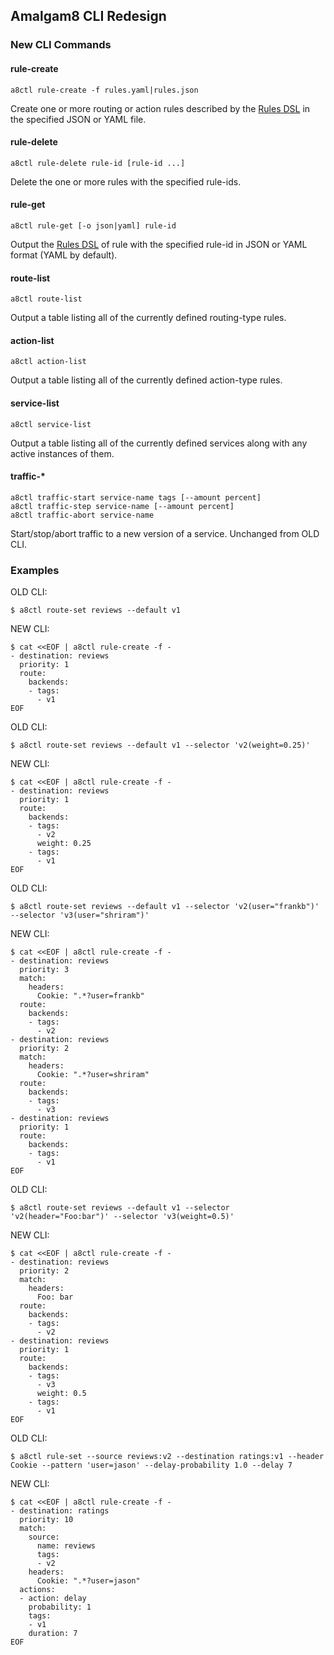## Amalgam8 CLI Redesign

### New CLI Commands

#### rule-create

```
a8ctl rule-create -f rules.yaml|rules.json
```
Create one or more routing or action rules described 
by the [Rules DSL](https://www.amalgam8.io/docs/control-plane/controller/rules-dsl/)
in the specified JSON or YAML file.

#### rule-delete

```
a8ctl rule-delete rule-id [rule-id ...]
```
Delete the one or more rules with the specified rule-ids.

#### rule-get

```
a8ctl rule-get [-o json|yaml] rule-id
```
Output the [Rules DSL](https://www.amalgam8.io/docs/control-plane/controller/rules-dsl/)
of rule with the specified rule-id in JSON or YAML format (YAML by default).

#### route-list

```
a8ctl route-list
```
Output a table listing all of the currently defined routing-type rules.

#### action-list

```
a8ctl action-list
```
Output a table listing all of the currently defined action-type rules.

#### service-list

```
a8ctl service-list
```
Output a table listing all of the currently defined services along with any active instances of them.

#### traffic-*

```
a8ctl traffic-start service-name tags [--amount percent]
a8ctl traffic-step service-name [--amount percent]
a8ctl traffic-abort service-name
```
Start/stop/abort traffic to a new version of a service. Unchanged from OLD CLI.

### Examples

OLD CLI:
```
$ a8ctl route-set reviews --default v1
```
NEW CLI:
```
$ cat <<EOF | a8ctl rule-create -f -
- destination: reviews
  priority: 1
  route:
    backends:
    - tags:
      - v1
EOF
```

OLD CLI:
```
$ a8ctl route-set reviews --default v1 --selector 'v2(weight=0.25)'
```
NEW CLI:
```
$ cat <<EOF | a8ctl rule-create -f -
- destination: reviews
  priority: 1
  route:
    backends:
    - tags:
      - v2
      weight: 0.25
    - tags:
      - v1
EOF
```

OLD CLI:
```
$ a8ctl route-set reviews --default v1 --selector 'v2(user="frankb")' --selector 'v3(user="shriram")'
```
NEW CLI:
```
$ cat <<EOF | a8ctl rule-create -f -
- destination: reviews
  priority: 3
  match:
    headers:
      Cookie: ".*?user=frankb"
  route:
    backends:
    - tags:
      - v2
- destination: reviews
  priority: 2
  match:
    headers:
      Cookie: ".*?user=shriram"
  route:
    backends:
    - tags:
      - v3
- destination: reviews
  priority: 1
  route:
    backends:
    - tags:
      - v1
EOF
```

OLD CLI:
```
$ a8ctl route-set reviews --default v1 --selector 'v2(header="Foo:bar")' --selector 'v3(weight=0.5)'
```
NEW CLI:
```
$ cat <<EOF | a8ctl rule-create -f -
- destination: reviews
  priority: 2
  match:
    headers:
      Foo: bar
  route:
    backends:
    - tags:
      - v2
- destination: reviews
  priority: 1
  route:
    backends:
    - tags:
      - v3
      weight: 0.5
    - tags:
      - v1
EOF
```

OLD CLI:
```
$ a8ctl rule-set --source reviews:v2 --destination ratings:v1 --header Cookie --pattern 'user=jason' --delay-probability 1.0 --delay 7
```
NEW CLI:
```
$ cat <<EOF | a8ctl rule-create -f -
- destination: ratings
  priority: 10
  match:
    source:
      name: reviews
      tags:
      - v2
    headers:
      Cookie: ".*?user=jason"
  actions:
  - action: delay
    probability: 1
    tags:
    - v1
    duration: 7
EOF
```
